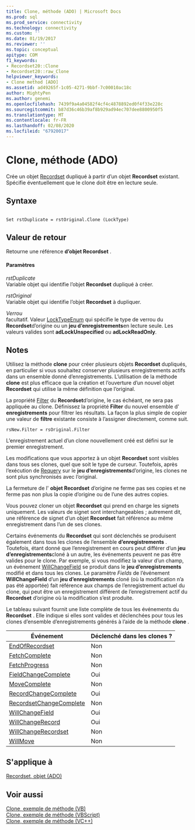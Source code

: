 ```yaml
---
title: Clone, méthode (ADO) | Microsoft Docs
ms.prod: sql
ms.prod_service: connectivity
ms.technology: connectivity
ms.custom: ''
ms.date: 01/19/2017
ms.reviewer: ''
ms.topic: conceptual
apitype: COM
f1_keywords:
- Recordset20::Clone
- Recordset20::raw_Clone
helpviewer_keywords:
- Clone method [ADO]
ms.assetid: ad49265f-1c05-4271-9bbf-7c00010ac18c
author: MightyPen
ms.author: genemi
ms.openlocfilehash: 7439f9a4a04582f4cf4c4878892ed0f4f33e228c
ms.sourcegitcommit: b87d36c46b39af8b929ad94ec707dee8800950f5
ms.translationtype: MT
ms.contentlocale: fr-FR
ms.lasthandoff: 02/08/2020
ms.locfileid: "67920017"
---
```

# <a name="clone-method-ado"></a>Clone, méthode (ADO)
Crée un objet [Recordset](../../../ado/reference/ado-api/recordset-object-ado.md) dupliqué à partir d’un objet **Recordset** existant. Spécifie éventuellement que le clone doit être en lecture seule.  
  
## <a name="syntax"></a>Syntaxe  
  
```  
  
Set rstDuplicate = rstOriginal.Clone (LockType)  
```  
  
## <a name="return-value"></a>Valeur de retour  
 Retourne une référence **d’objet Recordset** .  
  
#### <a name="parameters"></a>Paramètres  
 *rstDuplicate*  
 Variable objet qui identifie l’objet **Recordset** dupliqué à créer.  
  
 *rstOriginal*  
 Variable objet qui identifie l’objet **Recordset** à dupliquer.  
  
 *Verrou*  
 facultatif. Valeur [LockTypeEnum](../../../ado/reference/ado-api/locktypeenum.md) qui spécifie le type de verrou du **Recordset**d’origine ou un **jeu d’enregistrements**en lecture seule. Les valeurs valides sont **adLockUnspecified** ou **adLockReadOnly**.  
  
## <a name="remarks"></a>Notes  
 Utilisez la méthode **clone** pour créer plusieurs objets **Recordset** dupliqués, en particulier si vous souhaitez conserver plusieurs enregistrements actifs dans un ensemble donné d’enregistrements. L’utilisation de la méthode **clone** est plus efficace que la création et l’ouverture d’un nouvel objet **Recordset** qui utilise la même définition que l’original.  
  
 La propriété [Filter](../../../ado/reference/ado-api/filter-property.md) du **Recordset**d’origine, le cas échéant, ne sera pas appliquée au clone. Définissez la propriété **Filter** du nouvel ensemble d' **enregistrements** pour filtrer les résultats. La façon la plus simple de copier une valeur de **filtre** existante consiste à l’assigner directement, comme suit.  
  
```  
rsNew.Filter = rsOriginal.Filter  
```  
  
 L’enregistrement actuel d’un clone nouvellement créé est défini sur le premier enregistrement.  
  
 Les modifications que vous apportez à un objet **Recordset** sont visibles dans tous ses clones, quel que soit le type de curseur. Toutefois, après l’exécution de [Requery](../../../ado/reference/ado-api/requery-method.md) sur le **jeu d’enregistrements**d’origine, les clones ne sont plus synchronisés avec l’original.  
  
 La fermeture de l' **objet Recordset** d’origine ne ferme pas ses copies et ne ferme pas non plus la copie d’origine ou de l’une des autres copies.  
  
 Vous pouvez cloner un objet **Recordset** qui prend en charge les signets uniquement. Les valeurs de signet sont interchangeables ; autrement dit, une référence de signet d’un objet **Recordset** fait référence au même enregistrement dans l’un de ses clones.  
  
 Certains événements du **Recordset** qui sont déclenchés se produisent également dans tous les clones de l’ensemble **d’enregistrements** . Toutefois, étant donné que l’enregistrement en cours peut différer d’un **jeu d’enregistrements**cloné à un autre, les événements peuvent ne pas être valides pour le clone. Par exemple, si vous modifiez la valeur d’un champ, un événement [WillChangeField](../../../ado/reference/ado-api/willchangefield-and-fieldchangecomplete-events-ado.md) se produit dans le **jeu d’enregistrements** modifié et dans tous les clones. Le paramètre *Fields* de l’événement **WillChangeField** d’un **jeu d’enregistrements** cloné (où la modification n’a pas été apportée) fait référence aux champs de l’enregistrement actuel du clone, qui peut être un enregistrement différent de l’enregistrement actif du **Recordset** d’origine où la modification s’est produite.  
  
 Le tableau suivant fournit une liste complète de tous les événements du **Recordset** . Elle indique si elles sont valides et déclenchées pour tous les clones d’ensemble d’enregistrements générés à l’aide de la méthode **clone** .  
  
|Événement|Déclenché dans les clones ?|  
|-----------|--------------------------|  
|[EndOfRecordset](../../../ado/reference/ado-api/endofrecordset-event-ado.md)|Non|  
|[FetchComplete](../../../ado/reference/ado-api/fetchcomplete-event-ado.md)|Non|  
|[FetchProgress](../../../ado/reference/ado-api/fetchprogress-event-ado.md)|Non|  
|[FieldChangeComplete](../../../ado/reference/ado-api/willchangefield-and-fieldchangecomplete-events-ado.md)|Oui|  
|[MoveComplete](../../../ado/reference/ado-api/willmove-and-movecomplete-events-ado.md)|Non|  
|[RecordChangeComplete](../../../ado/reference/ado-api/willchangerecord-and-recordchangecomplete-events-ado.md)|Oui|  
|[RecordsetChangeComplete](../../../ado/reference/ado-api/willchangerecordset-and-recordsetchangecomplete-events-ado.md)|Non|  
|[WillChangeField](../../../ado/reference/ado-api/willchangefield-and-fieldchangecomplete-events-ado.md)|Oui|  
|[WillChangeRecord](../../../ado/reference/ado-api/willchangerecord-and-recordchangecomplete-events-ado.md)|Oui|  
|[WillChangeRecordset](../../../ado/reference/ado-api/willchangerecordset-and-recordsetchangecomplete-events-ado.md)|Non|  
|[WillMove](../../../ado/reference/ado-api/willmove-and-movecomplete-events-ado.md)|Non|  
  
## <a name="applies-to"></a>S'applique à  
 [Recordset, objet (ADO)](../../../ado/reference/ado-api/recordset-object-ado.md)  
  
## <a name="see-also"></a>Voir aussi  
 [Clone, exemple de méthode (VB)](../../../ado/reference/ado-api/clone-method-example-vb.md)   
 [Clone, exemple de méthode (VBScript)](../../../ado/reference/ado-api/clone-method-example-vbscript.md)   
 [Clone, exemple de méthode (VC++)](../../../ado/reference/ado-api/clone-method-example-vc.md)   
